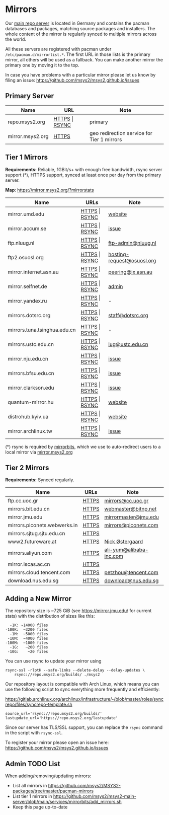 # Mirrors

Our [main repo server](https://repo.msys2.org/) is located in Germany and
contains the pacman databases and packages, matching source packages and
installers. The whole content of the mirror is regularly synced to multiple
mirrors across the world.

All these servers are registered with pacman under `/etc/pacman.d/mirrorlist.*`.
The first URL in those lists is the primary mirror, all others will be used as a
fallback. You can make another mirror the primary one by moving it to the top.

In case you have problems with a particular mirror please let us know by filing
an issue: https://github.com/msys2/msys2.github.io/issues

## Primary Server

| Name | URL | Note |
| -    | -   | -    |
| repo.msys2.org | [HTTPS](https://repo.msys2.org/) \| [RSYNC](rsync://repo.msys2.org/builds/) | primary |
| mirror.msys2.org | [HTTPS](https://mirror.msys2.org/) | geo redirection service for Tier 1 mirrors |

## Tier 1 Mirrors

**Requirements:** Reliable, 1GBit/s+ with enough free bandwidth, rsync server
support (\*), HTTPS support, synced at least once per day from the primary server.

**Map**: <https://mirror.msys2.org/?mirrorstats>

| Name | URLs  |  Note |
| -    | -     | -     |
| mirror.umd.edu | [HTTPS](https://mirror.umd.edu/msys2/) \| [RSYNC](rsync://mirror.umd.edu/msys2/) | [website](https://mirror.umd.edu/)|
| mirror.accum.se | [HTTPS](https://mirror.accum.se/mirror/msys2.org/) \| [RSYNC](rsync://mirror.accum.se/mirror/msys2.org/) | [issue](https://github.com/msys2/msys2.github.io/issues/323) |
| ftp.nluug.nl | [HTTPS](https://ftp.nluug.nl/pub/os/windows/msys2/builds/) \| [RSYNC](rsync://ftp.nluug.nl/msys2/builds/) | <ftp-admin@nluug.nl> |
| ftp2.osuosl.org | [HTTPS](https://ftp2.osuosl.org/pub/msys2/) \| [RSYNC](rsync://rsync2.osuosl.org/msys2/) | <hosting-request@osuosl.org> | |
| mirror.internet.asn.au | [HTTPS](https://mirror.internet.asn.au/pub/msys2/) \| [RSYNC](rsync://mirror.internet.asn.au/msys2/) |  <peering@ix.asn.au> |
| mirror.selfnet.de | [HTTPS](https://mirror.selfnet.de/msys2/) \| [RSYNC](rsync://mirror.selfnet.de/msys2/) | [admin](https://github.com/carrotIndustries) |
| mirror.yandex.ru | [HTTPS](https://mirror.yandex.ru/mirrors/msys2/) \| [RSYNC](rsync://mirror.yandex.ru/mirrors/msys2/) | - |
| mirrors.dotsrc.org | [HTTPS](https://mirrors.dotsrc.org/msys2/) \| [RSYNC](rsync://mirrors.dotsrc.org/msys2/) | <staff@dotsrc.org> |
| mirrors.tuna.tsinghua.edu.cn | [HTTPS](https://mirrors.tuna.tsinghua.edu.cn/msys2/) \| [RSYNC](rsync://mirrors.tuna.tsinghua.edu.cn/msys2/) | - |
| mirrors.ustc.edu.cn | [HTTPS](https://mirrors.ustc.edu.cn/msys2/) \| [RSYNC](rsync://rsync.mirrors.ustc.edu.cn/repo/msys2/) | <lug@ustc.edu.cn> |
| mirror.nju.edu.cn | [HTTPS](https://mirror.nju.edu.cn/msys2/) \| [RSYNC](rsync://mirror.nju.edu.cn/msys2/) | [issue](https://github.com/msys2/msys2.github.io/issues/155) |
| mirrors.bfsu.edu.cn | [HTTPS](https://mirrors.bfsu.edu.cn/msys2/) \| [RSYNC](rsync://mirrors.bfsu.edu.cn/msys2/) | [issue](https://github.com/msys2/MSYS2-packages/issues/2775) |
| mirror.clarkson.edu | [HTTPS](https://mirror.clarkson.edu/msys2/) \| [RSYNC](rsync://mirror.clarkson.edu/msys2/) | [issue](https://github.com/msys2/msys2.github.io/issues/185) |
| quantum-mirror.hu | [HTTPS](https://quantum-mirror.hu/mirrors/pub/msys2/) \| [RSYNC](rsync://quantum-mirror.hu/msys2/) | [website](https://quantum-mirror.hu/web/contact_en.html) |
| distrohub.kyiv.ua | [HTTPS](https://distrohub.kyiv.ua/msys2/) \| [RSYNC](rsync://distrohub.kyiv.ua/msys2/) | [website](https://distrohub.kyiv.ua) |
| mirror.archlinux.tw | [HTTPS](https://mirror.archlinux.tw/MSYS2/) \| [RSYNC](rsync://mirror.archlinux.tw/msys2/) | [issue](https://github.com/msys2/msys2.github.io/issues/206) |

(\*) rsync is required by [mirrorbits](https://github.com/etix/mirrorbits), which we use to auto-redirect users to a local mirror via [mirror.msys2.org](https://mirror.msys2.org)

## Tier 2 Mirrors

**Requirements:** Synced regularly.

| Name | URLs  | Note    |
| -    | -     | -       |
| ftp.cc.uoc.gr | [HTTPS](https://ftp.cc.uoc.gr/mirrors/msys2/) | <mirrors@cc.uoc.gr> |
| mirrors.bit.edu.cn | [HTTPS](https://mirrors.bit.edu.cn/msys2/) | <webmaster@bitnp.net> |
| mirror.jmu.edu | [HTTPS](https://mirror.jmu.edu/pub/msys2/) | <mirrormaster@jmu.edu> |
| mirrors.piconets.webwerks.in | [HTTPS](https://mirrors.piconets.webwerks.in/msys2-mirror/) | <mirrors@piconets.com> |
| mirrors.sjtug.sjtu.edu.cn | [HTTPS](https://mirrors.sjtug.sjtu.edu.cn/msys2/) | |
| www2.futureware.at | [HTTPS](https://www2.futureware.at/~nickoe/msys2-mirror/) | [Nick Østergaard](mailto:oe.nick@gmail.com) |
| mirrors.aliyun.com | [HTTPS](https://mirrors.aliyun.com/msys2/) | <ali-yum@alibaba-inc.com> |
| mirror.iscas.ac.cn | [HTTPS](https://mirror.iscas.ac.cn/msys2/) | |
| mirrors.cloud.tencent.com | [HTTPS](https://mirrors.cloud.tencent.com/msys2/) | <petzhou@tencent.com> |
| download.nus.edu.sg | [HTTPS](https://download.nus.edu.sg/mirror/msys2/) | <download@nus.edu.sg> |

## Adding a New Mirror

The repository size is ~725 GiB (see https://mirror.jmu.edu/ for current stats)
with the distribution of sizes like this:

```
  -1K: ~14000 files
-100K:  ~3200 files
  -1M:  ~5000 files
 -10M:  ~4000 files
-100M:  ~1000 files
  -1G:   ~200 files
 -10G:    ~20 files
```

You can use rsync to update your mirror using

```shell
rsync-ssl -rlptH --safe-links --delete-delay --delay-updates \
    rsync://repo.msys2.org/builds/ ./msys2
```

Our repository layout is compatible with Arch Linux, which means you can use the
following script to sync everything more frequently and efficiently:

https://gitlab.archlinux.org/archlinux/infrastructure/-/blob/master/roles/syncrepo/files/syncrepo-template.sh

```shell
source_url='rsync://repo.msys2.org/builds/'
lastupdate_url='https://repo.msys2.org/lastupdate'
```

Since our server has TLS/SSL support, you can replace the `rsync` command in the
script with `rsync-ssl`.

To register your mirror please open an issue here:
https://github.com/msys2/msys2.github.io/issues

## Admin TODO List

When adding/removing/updating mirrors:

* List all mirrors in https://github.com/msys2/MSYS2-packages/tree/master/pacman-mirrors
* List tier 1 mirrors in https://github.com/msys2/msys2-main-server/blob/main/services/mirrorbits/add_mirrors.sh
* Keep this page up-to-date
